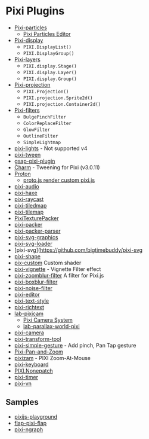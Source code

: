 # Pixi Plugins

- [Pixi-particles](https://github.com/pixijs/pixi-particles)
  - [Pixi Particles Editor](http://pixijs.github.io/pixi-particles-editor/)
- [Pixi-display](http://pixijs.github.io/examples/required/plugins/pixi-display.js) 
  - `PIXI.DisplayList()`
  - `PIXI.DisplayGroup()`
- [Pixi-layers](http://pixijs.github.io/examples/required/plugins/pixi-layers.js)
  - `PIXI.display.Stage()`
  - `PIXI.display.Layer()`
  - `PIXI.display.Group()`
- [Pixi-projection](http://pixijs.github.io/examples/required/plugins/pixi-projection.js)
  - `PIXI.Projection()`
  - `PIXI.projection.Sprite2d()`
  - `PIXI.projection.Container2d()`
- [Pixi-filters](http://pixijs.github.io/examples/required/plugins/pixi-extra-filters.js) 
  - `BulgePinchFilter`
  - `ColorReplaceFilter`
  - `GlowFilter`
  - `OutlineFilter`
  - `SimpleLightmap`
- [pixi-lights](https://github.com/pixijs/pixi-lights) - Not supported v4
- [pixi-tween](https://github.com/Nazariglez/pixi-tween)
- [gsap-pixi-plugin](https://github.com/noprotocol/gsap-pixi-plugin)
- [Charm](https://github.com/kittykatattack/charm) - Tweening for Pixi (v3.0.11)
- [Proton](http://www.a-jie.cn/proton/) 
  - [proto.js render custom pixi.js](http://www.a-jie.cn/proton/example/render/custom/pixijs.html)
- [pixi-audio](https://github.com/Nazariglez/pixi-audio)
- [pixi-haxe](https://github.com/pixijs/pixi-haxe)
- [pixi-raycast](https://github.com/lewispollard/pixi-raycast)
- [pixi-tiledmap](https://github.com/riebel/pixi-tiledmap)
- [pixi-tilemap](https://github.com/pixijs/pixi-tilemap)
- [PixiTexturePacker](https://github.com/SebastianNette/PixiTexturePacker)
- [pixi-packer](https://github.com/Gamevy/pixi-packer)
- [pixi-packer-parser](https://github.com/Gamevy/pixi-packer-parser)
- [pixi-svg-graphics](https://github.com/GreyRook/pixi-svg-graphics)
- [pixi-svg-loader](https://github.com/blunt1337/pixi-svg-loader)
- [pixi-svg](https://github.com/bigtimebuddy/pixi-svg
- [pixi-shape](https://github.com/snowcxt/pixi-shape)
- [pix-custom](https://github.com/edankwan/pixi-custom) Custom shader
- [pixi-vignette](https://github.com/samgiles/pixi-vignette) - Vignette Filter effect
- [pixi-zoomblur-filter](https://github.com/superguigui/pixi-zoomblur-filter) A filter for Pixi.js
- [pixi-boxblur-filter](https://github.com/superguigui/pixi-boxblur-filter)
- [pixi-noise-filter](https://github.com/rjanicek/pixi-noise-filter)
- [pixi-editor](https://github.com/antirek/pixi-editor)
- [pixi-text-style](https://github.com/pixijs/pixi-text-style)
- [pixi-richtext](https://github.com/avgjs/pixi-richtext)
- [lab-pixicam](https://github.com/georgiee/lab-pixicam) 
  - [Pixi Camera System](http://www.kaleadis.de/lab/04-pixi-cam/)
  - [lab-parallax-world-pixi](http://georgiee.github.io/lab-parallax-world-pixi/)
- [pixi-camera](https://github.com/beeglebug/pixi-camera)
- [pixi-transform-tool](https://github.com/mrgoonie/pixi-transform-tool)
- [pixi-simple-gesture](https://github.com/dekimasoon/pixi-simple-gesture) - Add pinch, Pan Tap gesture
- [Pixi-Pan-and-Zoom](https://github.com/Arduinology/Pixi-Pan-and-Zoom)
- [pixizam](https://github.com/eiridescent/pixizam) - PIXI Zoom-At-Mouse
- [pixi-keyboard](https://github.com/Nazariglez/pixi-keyboard)
- [PIXI.Nonepatch](https://github.com/SebastianNette/PIXI.NinePatch)
- [pixi-timer](https://github.com/Nazariglez/pixi-timer)
- [pixi-vn](https://github.com/lealeelu/pixi-vn)

## Samples
- [pixijs-playground](https://github.com/nextorigin/pixijs-playground)
- [flap-pixi-flap](https://github.com/GoodBoyDigital/flap-pixi-flap)
- [pixi-ngraph](https://github.com/gouldingken/pixi-ngraph)

